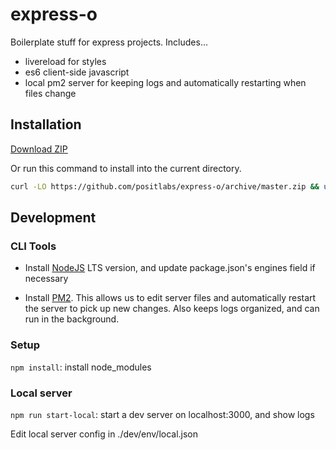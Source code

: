 # express-o

Boilerplate stuff for express projects. Includes...

- livereload for styles
- es6 client-side javascript
- local pm2 server for keeping logs and automatically restarting when files change


## Installation

[Download ZIP](https://github.com/positlabs/express-o/archive/master.zip)

Or run this command to install into the current directory. 

```bash
curl -LO https://github.com/positlabs/express-o/archive/master.zip && unzip master.zip && rm master.zip && cp -R express-o-master/ ./ && rm -R ./express-o-master
```

## Development

### CLI Tools

- Install [NodeJS](https://nodejs.org/en/) LTS version, and update package.json's engines field if necessary

- Install [PM2](https://github.com/Unitech/pm2). This allows us to edit server files and automatically restart the server to pick up new changes. Also keeps logs organized, and can run in the background.

### Setup

`npm install`: install node_modules

### Local server

`npm run start-local`: start a dev server on localhost:3000, and show logs

Edit local server config in ./dev/env/local.json
